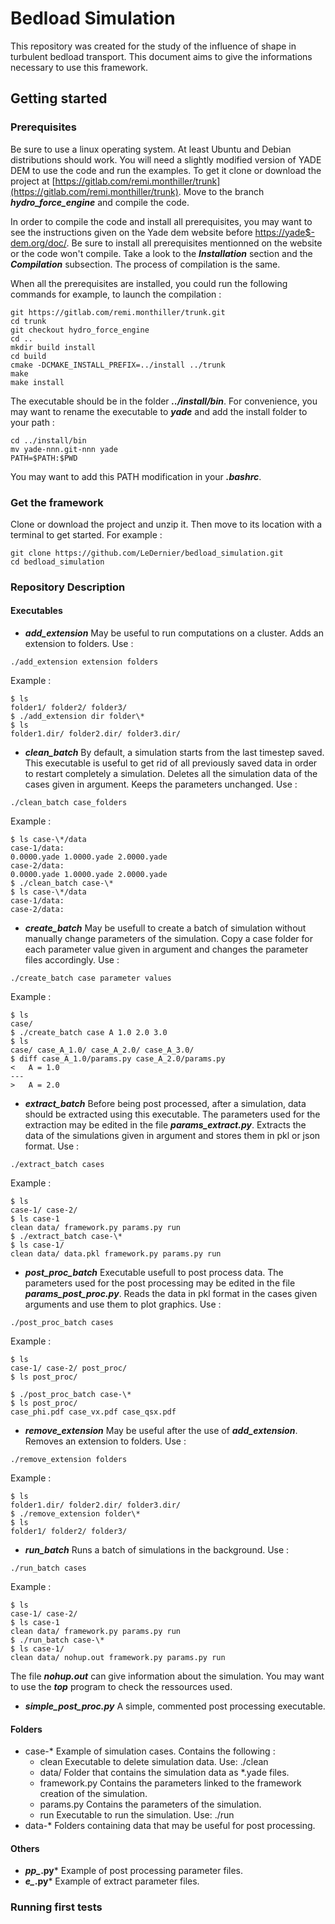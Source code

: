 # Bedload Simulation

This repository was created for the study of the influence of shape in turbulent bedload transport.
This document aims to give the informations necessary to use this framework.

## Getting started

### Prerequisites

Be sure to use a linux operating system. At least Ubuntu and Debian distributions should work. 
You will need a slightly modified version of YADE DEM to use the code and run the examples.
To get it clone or download the project at [https://gitlab.com/remi.monthiller/trunk](https://gitlab.com/remi.monthiller/trunk).
Move to the branch ***hydro_force_engine*** and compile the code.

In order to compile the code and install all prerequisites, you may want to see the instructions 
given on the Yade dem website before [https://yade$-dem.org/doc/](https://yade-dem.org/doc/).
Be sure to install all prerequisites mentionned on the website or the code won't compile.
Take a look to the ***Installation*** section and the ***Compilation*** subsection. The process of compilation is the same.

When all the prerequisites are installed, you could run the following commands for example, to launch the compilation :

```
git https://gitlab.com/remi.monthiller/trunk.git
cd trunk
git checkout hydro_force_engine
cd ..
mkdir build install
cd build 
cmake -DCMAKE_INSTALL_PREFIX=../install ../trunk
make
make install
```

The executable should be in the folder ***../install/bin***.
For convenience, you may want to rename the executable to ***yade*** and add the install folder to your path :

```
cd ../install/bin
mv yade-nnn.git-nnn yade 
PATH=$PATH:$PWD
```

You may want to add this PATH modification in your ***.bashrc***.

### Get the framework

Clone or download the project and unzip it. 
Then move to its location with a terminal to get started. For example :

```
git clone https://github.com/LeDernier/bedload_simulation.git
cd bedload_simulation
```

### Repository Description

#### Executables

* ***add_extension***
May be useful to run computations on a cluster.
Adds an extension to folders.
Use :
```
./add_extension extension folders
```
Example :
```
$ ls
folder1/ folder2/ folder3/
$ ./add_extension dir folder\*
$ ls
folder1.dir/ folder2.dir/ folder3.dir/
```

* ***clean_batch***
By default, a simulation starts from the last timestep saved. 
This executable is useful to get rid of all previously saved data in order to restart completely a simulation.
Deletes all the simulation data of the cases given in argument. Keeps the parameters unchanged.
Use :
```
./clean_batch case_folders
```
Example :
```
$ ls case-\*/data
case-1/data:
0.0000.yade 1.0000.yade 2.0000.yade
case-2/data:
0.0000.yade 1.0000.yade 2.0000.yade
$ ./clean_batch case-\*
$ ls case-\*/data
case-1/data:
case-2/data:
```

* ***create_batch***
May be usefull to create a batch of simulation without manually change parameters of the simulation.
Copy a case folder for each parameter value given in argument and changes the parameter files accordingly.
Use :
```
./create_batch case parameter values
```
Example :
```
$ ls
case/
$ ./create_batch case A 1.0 2.0 3.0
$ ls
case/ case_A_1.0/ case_A_2.0/ case_A_3.0/
$ diff case_A_1.0/params.py case_A_2.0/params.py
< 	A = 1.0
---
> 	A = 2.0
```

* ***extract_batch***
Before being post processed, after a simulation, data should be extracted using this executable.
The parameters used for the extraction may be edited in the file ***params_extract.py***.
Extracts the data of the simulations given in argument and stores them in pkl or json format.
Use :
```
./extract_batch cases
```
Example :
```
$ ls
case-1/ case-2/
$ ls case-1
clean data/ framework.py params.py run
$ ./extract_batch case-\*
$ ls case-1/
clean data/ data.pkl framework.py params.py run
```

* ***post_proc_batch***
Executable usefull to post process data.
The parameters used for the post processing may be edited in the file ***params_post_proc.py***.
Reads the data in pkl format in the cases given arguments and use them to plot graphics.
Use :
```
./post_proc_batch cases
```
Example :
```
$ ls
case-1/ case-2/ post_proc/
$ ls post_proc/

$ ./post_proc_batch case-\*
$ ls post_proc/
case_phi.pdf case_vx.pdf case_qsx.pdf
```

* ***remove_extension***
May be useful after the use of ***add_extension***.
Removes an extension to folders.
Use :
```
./remove_extension folders
```
Example :
```
$ ls
folder1.dir/ folder2.dir/ folder3.dir/
$ ./remove_extension folder\*
$ ls
folder1/ folder2/ folder3/
```

* ***run_batch***
Runs a batch of simulations in the background.
Use :
```
./run_batch cases
```
Example :
```
$ ls
case-1/ case-2/
$ ls case-1
clean data/ framework.py params.py run
$ ./run_batch case-\*
$ ls case-1/
clean data/ nohup.out framework.py params.py run
```
The file ***nohup.out*** can give information about the simulation.
You may want to use the ***top*** program to check the ressources used.


* ***simple_post_proc.py***
A simple, commented post processing executable.

#### Folders

* case-\*
Example of simulation cases. Contains the following :
    * clean
    Executable to delete simulation data.
    Use:
    ./clean
    * data/
    Folder that contains the simulation data as *.yade files.
    * framework.py
    Contains the parameters linked to the framework creation of the simulation.
    * params.py
    Contains the parameters of the simulation.
    * run
    Executable to run the simulation.
    Use:
    ./run
* data-\*
Folders containing data that may be useful for post processing.

#### Others

* ***pp_*.py***
Example of post processing parameter files.
* ***e_*.py***
Example of extract parameter files.

### Running first tests


